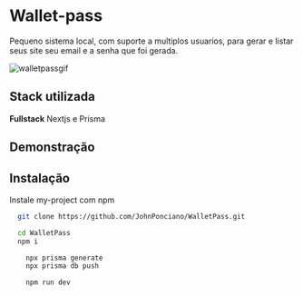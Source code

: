 
# Wallet-pass

Pequeno sistema local, com suporte a multiplos usuarios, para gerar e listar seus site seu email e a senha que foi gerada.

<div>
  <img src="https://s6.gifyu.com/images/S6bHj.gif" alt="walletpassgif" border="0" />
</div>


## Stack utilizada

**Fullstack** Nextjs e Prisma



## Demonstração




## Instalação

Instale my-project com npm

```bash
  git clone https://github.com/JohnPonciano/WalletPass.git
```
```bash
  cd WalletPass
  npm i
```
```bash
    npx prisma generate
    npx prisma db push
```
```bash
    npm run dev
```
